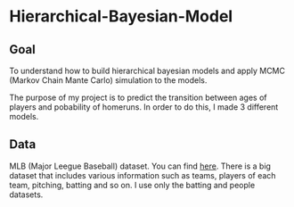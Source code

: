 # Hierarchical-Bayesian-Model

## Goal 
To understand how to build hierarchical bayesian models and apply MCMC (Markov Chain Mante Carlo) simulation to the models. 

The purpose of my project is to predict the transition between ages of players and pobability of homeruns. In order to do this, I made 3 different models.

## Data 
MLB (Major Leegue Baseball) dataset. You can find [here](http://www.seanlahman.com/baseball-archive/statistics/). 
There is a big dataset that includes various information such as teams, players of each team, pitching, batting and so on. 
I use only the batting and people datasets.


